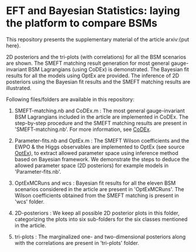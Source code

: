 # EFT and Bayesian Statistics: laying the platform to compare BSMs

This repository presents the supplementary material of the article arxiv:{put here}. 

2D posteriors and the tri-plots (with correlations) for all the BSM scenarios are shown. The SMEFT matching result generation for most general gauge-invariant BSM Lagrangians (using CoDEx) is demonstrated. The Bayesian fit results for all the models using OptEx are provided. The inference of 2D posteriors using the Bayesian fit results and the SMEFT matching results are illustrated.

Following files/folders are available in this repository:

1. SMEFT-matching.nb and CoDEx.m : The most general gauge-invariant BSM Lagrangians included in the article are implemented in CoDEx. The step-by-step procedure and the SMEFT matching results are present in 'SMEFT-matching.nb'. For more information, see [CoDEx](https://github.com/effExTeam/CoDEx-1.0.0).

2. Parameter-fits.nb and OptEx.m : The SMEFT Wilson coefficients and the EWPO & the Higgs observables are implemented to OptEx (see source [OptEx](https://github.com/FlavorIITG/OptexDocs)), to extract allowed parameter space using inference method based on Bayesian framework. We demonstrate the steps to deduce the allowed parameter space (2D posteriors) for example models in 'Parameter-fits.nb'.

3. OptExMCRuns and wcs : Bayesian fit results for all the eleven BSM scenarios considered in the article are present in 'OptExMCRuns'. The Wilson coefficients obtained from the SMEFT matching is present in 'wcs' folder.

4. 2D-posteriors : We keep all possible 2D posterior plots in this folder, categorizing the plots into six sub-folders for the six classes mentioned in the article.

5. tri-plots : The marginalized one- and two-dimensional posteriors along with the correlations are present in 'tri-plots' folder.

